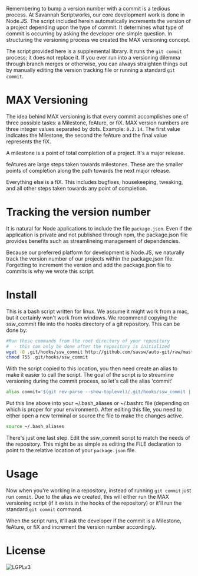 Remembering to bump a version number with a commit is a tedious process.  At 
Savannah Scriptworks, our core development work is done in Node.JS.  The script
included herein automatically increments the version  of a project depending
upon the type of commit.  It determines what type of commit is occurring by
asking the developer one simple question.  In structuring the versioning process
we created the MAX versioning concept.

The script provided here is a supplemental library.  It runs the `git commit` 
process; it does not replace it.  If you ever run into a versioning dilemma
through branch merges or otherwise, you can always straighten things out
by manually editing the version tracking file or running a standard `git commit`.

MAX Versioning
==============
The idea behind MAX versioning is that every commit accomplishes one of three
possible tasks: a Milestone, feAture, or fiX.  MAX version numbers are three
integer values separated by dots.  Example: `0.2.14`.  The first value indicates
the Milestone, the second the feAture and the final value represents the fiX.

A milestone is a point of total completion of a project.  It's a major release.

feAtures are large steps taken towards milestones.  These are the smaller points
of completion along the path towards the next major release.

Everything else is a fiX.  This includes bugfixes, housekeeping, tweaking, and
all other steps taken towards any point of completion.

Tracking the version number
===========================
It is natural for Node applications to include the file `package.json`.  Even if
the application is private and not published through npm, the package.json file
provides benefits such as streamlineing management of dependencies.

Because our preferred platform for development is Node.JS, we naturally track
the version number of our projects within the package.json file.  Forgetting to
increment the version and add the package.json file to commits is why we wrote
this script.

Install
=======
This is a bash script written for linux.  We assume it might work from a mac, 
but it certainly won't work from windows.  We recommend copying the ssw_commit
file into the hooks directory of a git repository.  This can be done by:
```bash
#Run these commands from the root directory of your repository
#  - this can only be done after the repository is initialized
wget -O .git/hooks/ssw_commit http://github.com/savsw/auto-git/raw/master/ssw_commit
chmod 755 .git/hooks/ssw_commit
```
With the script copied to this location, you then need create an alias to make
it easier to call the script.  The goal of the script is to streamline
versioning during the commit process, so let's call the alias 'commit'
```bash
alias commit='$(git rev-parse --show-toplevel)/.git/hooks/ssw_commit || git commit'
```
Put this line above into your ~/.bash_aliases or ~/.bashrc file (depending on
which is proper for your environment).  After editing this file, you need to
either open a new terminal or source the file to make the changes active.
```bash
source ~/.bash_aliases
```
There's just one last step.  Edit the ssw_commit script to match the needs of
the repository.  This might be as simple as editing the FILE declaration to
point to the relative location of your `package.json` file.

Usage
=====
Now when you're working in a repository, instead of running `git commit` just
run `commit`.  Due to the alias we created, this will either run the MAX 
versioning script (if it exists in the hooks of the repository) or it'll
run the standard `git commit` command.

When the script runs, it'll ask the developer if the commit is a Milestone, 
feAture, or fiX and increment the version number accordingly.

License
=======
![LGPLv3](http://www.gnu.org/graphics/lgplv3-88x31.png)
